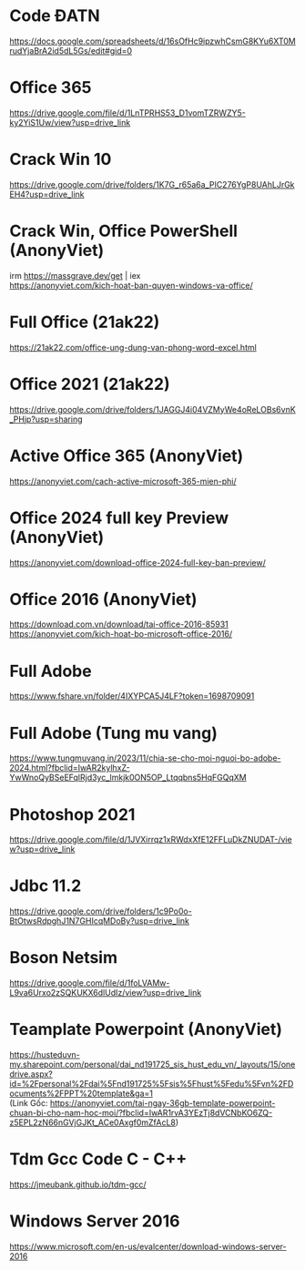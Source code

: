# Code ĐATN
https://docs.google.com/spreadsheets/d/16sOfHc9ipzwhCsmG8KYu6XT0MrudYjaBrA2id5dL5Gs/edit#gid=0
# Office 365
https://drive.google.com/file/d/1LnTPRHS53_D1vomTZRWZY5-ky2YiS1Uw/view?usp=drive_link
# Crack Win 10
https://drive.google.com/drive/folders/1K7G_r65a6a_PIC276YgP8UAhLJrGkEH4?usp=drive_link
# Crack Win, Office PowerShell (AnonyViet)
irm https://massgrave.dev/get | iex </br>
https://anonyviet.com/kich-hoat-ban-quyen-windows-va-office/
# Full Office (21ak22)
https://21ak22.com/office-ung-dung-van-phong-word-excel.html
# Office 2021 (21ak22)
https://drive.google.com/drive/folders/1JAGGJ4i04VZMyWe4oReLOBs6vnK_PHjp?usp=sharing
# Active Office 365 (AnonyViet)
https://anonyviet.com/cach-active-microsoft-365-mien-phi/
# Office 2024 full key Preview (AnonyViet)
https://anonyviet.com/download-office-2024-full-key-ban-preview/
# Office 2016 (AnonyViet)
https://download.com.vn/download/tai-office-2016-85931 </br>
https://anonyviet.com/kich-hoat-bo-microsoft-office-2016/
# Full Adobe
https://www.fshare.vn/folder/4IXYPCA5J4LF?token=1698709091
# Full Adobe (Tung mu vang)
https://www.tungmuvang.in/2023/11/chia-se-cho-moi-nguoi-bo-adobe-2024.html?fbclid=IwAR2kylhxZ-YwWnoQyBSeEFqlRjd3yc_lmkjk0ON5OP_Ltqqbns5HqFGQqXM
# Photoshop 2021
https://drive.google.com/file/d/1JVXirrqz1xRWdxXfE12FFLuDkZNUDAT-/view?usp=drive_link
# Jdbc 11.2
https://drive.google.com/drive/folders/1c9Po0o-BtOtwsRdpghJ1N7GHIcqMDoBy?usp=drive_link
# Boson Netsim
https://drive.google.com/file/d/1foLVAMw-L9va6Urxo2zSQKUKX6dlUdIz/view?usp=drive_link
# Teamplate Powerpoint (AnonyViet)
https://husteduvn-my.sharepoint.com/personal/dai_nd191725_sis_hust_edu_vn/_layouts/15/onedrive.aspx?id=%2Fpersonal%2Fdai%5Fnd191725%5Fsis%5Fhust%5Fedu%5Fvn%2FDocuments%2FPPT%20template&ga=1 </br>
(Link Gốc: https://anonyviet.com/tai-ngay-36gb-template-powerpoint-chuan-bi-cho-nam-hoc-moi/?fbclid=IwAR1rvA3YEzTj8dVCNbKO6ZQ-z5EPL2zN66nGVjGJKt_ACe0Axgf0mZfAcL8)
# Tdm Gcc Code C - C++
https://jmeubank.github.io/tdm-gcc/
# Windows Server 2016
https://www.microsoft.com/en-us/evalcenter/download-windows-server-2016

